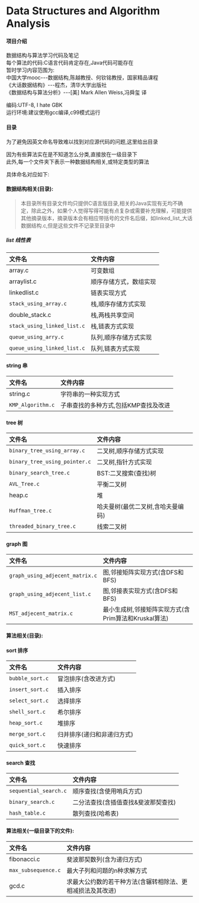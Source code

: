 # Data Structures and Algorithm Analysis

#### 项目介绍
数据结构与算法学习代码及笔记  
每个算法的代码:C语言代码肯定存在,Java代码可能存在  
暂时学习内容范围为:  
中国大学mooc---数据结构,陈越教授、何钦铭教授，国家精品课程  
《大话数据结构》---程杰，清华大学出版社  
《数据结构与算法分析》---[美] Mark Allen Weiss,冯舜玺 译  

编码:UTF-8, I hate GBK  
运行环境:建议使用gcc编译,c99模式运行  

#### 目录
为了避免因英文命名导致难以找到对应源代码的问题,这里给出目录  

因为有些算法实在是不知道怎么分类,直接放在一级目录下  
此外,每一个文件夹下表示一种数据结构相关,或特定类型的算法

具体命名对应如下:  

#### 数据结构相关(目录):  
> 本目录所有目录文件均只提供C语言版目录,相关的Java实现有无均不确定，除此之外，如果个人觉得写得可能有点复杂或需要补充理解，可能提供其他摘录版本，摘录版本会有相应带括号的文件名后缀，如linked_list_大话数据结构.c,但是这些文件不记录至目录中

##### list	线性表
|文件名|文件内容|  
|:--|:--|  
|array.c|可变数组|
|arraylist.c|顺序存储方式，数组实现|
|linkedlist.c|链表实现方式|
|```stack_using_array.c```|栈,顺序存储方式实现|
|double_stack.c|栈,两栈共享空间|
|```stack_using_linked_list.c```|栈,链表方式实现|
|```queue_using_arry.c```|队列,顺序存储方式实现|
|```queue_using_linked_list.c```|队列,链表方式实现|

#### string 串
|文件名|文件内容|  
|:--|:--|  
|string.c|字符串的一种实现方式|
|```KMP_Algorithm.c```|子串查找的多种方式,包括KMP查找及改进|

#### tree 树
|文件名|文件内容|  
|:--|:--|  
|```binary_tree_using_array.c```|二叉树,顺序存储方式实现|  
|```binary_tree_using_pointer.c```|二叉树,指针方式实现|  
|```binary_search_tree.c```|BST:二叉搜索(查找)树|  
|```AVL_Tree.c```|平衡二叉树|  
|heap.c|堆|  
|```Huffman_tree.c```|哈夫曼树(最优二叉树,含哈夫曼编码)|  
|```threaded_binary_tree.c```|线索二叉树|  


#### graph 图  

|文件名|文件内容|  
|:--|:--|  
|```graph_using_adjecent_matrix.c```|图,邻接矩阵实现方式(含DFS和BFS)|  
|```graph_using_adjecent_list.c```|图,邻接表实现方式(含DFS和BFS)|  
|```MST_adjecent_matrix.c```|最小生成树,邻接矩阵实现方式(含Prim算法和Kruskal算法)|    

#### 算法相关(目录):
#### sort 排序  
|文件名|文件内容|  
|:--|:--|  
|```bubble_sort.c ```|冒泡排序(含改进方式)|  
|```insert_sort.c ```|插入排序|  
|```select_sort.c```|选择排序|  
|```shell_sort.c```|希尔排序|  
|```heap_sort.c```|堆排序|  
|```merge_sort.c```|归并排序(递归和非递归方式)|  
|```quick_sort.c```|快速排序|  

#### search 查找  
|文件名|文件内容|  
|:--|:--|  
|```sequential_search.c```|顺序查找(含使用哨兵方式)|  
|```binary_search.c```|二分法查找(含插值查找&斐波那契查找)|  
|```hash_table.c```|散列查找(哈希表)|  

#### 算法相关(一级目录下的文件):
|文件名|文件内容|  
|:--|:--|  
|fibonacci.c|斐波那契数列(含为递归方式)|  
|```max_subsequence.c```|最大子列和问题的n种求解方式|  
|gcd.c|求最大公约数的若干种方法(含辗转相除法、更相减损法及其改进)|  
 
